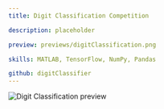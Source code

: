 ```yaml
---
title: Digit Classification Competition

description: placeholder

preview: previews/digitClassification.png

skills: MATLAB, TensorFlow, NumPy, Pandas

github: digitClassifier
---
```


![Digit Classification preview][image-1]


[image-1]:	previews/digitClassification.png "Digit Classification"